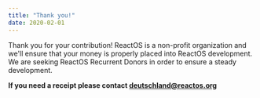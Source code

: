```yaml
---
title: "Thank you!"
date: 2020-02-01
---
```


Thank you for your contribution! ReactOS is a non-profit organization and we'll ensure that your money is properly placed into ReactOS development. We are seeking ReactOS Recurrent Donors in order to ensure a steady development.

**If you need a receipt please contact [deutschland@reactos.org](mailto:deutschland@reactos.org)**
